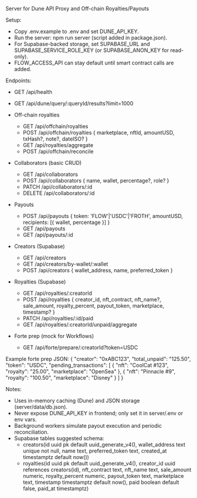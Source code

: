 Server for Dune API Proxy and Off-chain Royalties/Payouts

Setup:
- Copy .env.example to .env and set DUNE_API_KEY.
- Run the server: npm run server (script added in package.json).
 - For Supabase-backed storage, set SUPABASE_URL and SUPABASE_SERVICE_ROLE_KEY (or SUPABASE_ANON_KEY for read-only).
 - FLOW_ACCESS_API can stay default until smart contract calls are added.

Endpoints:
- GET /api/health
- GET /api/dune/query/:queryId/results?limit=1000

- Off-chain royalties
	- GET /api/offchain/royalties
	- POST /api/offchain/royalties { marketplace, nftId, amountUSD, txHash?, note?, dateISO? }
	- GET /api/royalties/aggregate
	- POST /api/offchain/reconcile

- Collaborators (basic CRUD)
	- GET /api/collaborators
	- POST /api/collaborators { name, wallet, percentage?, role? }
	- PATCH /api/collaborators/:id
	- DELETE /api/collaborators/:id

- Payouts
	- POST /api/payouts { token: 'FLOW'|'USDC'|'FROTH', amountUSD, recipients: [{ wallet, percentage }] }
	- GET /api/payouts
	- GET /api/payouts/:id

- Creators (Supabase)
	- GET /api/creators
	- GET /api/creators/by-wallet/:wallet
	- POST /api/creators { wallet_address, name, preferred_token }

- Royalties (Supabase)
	- GET /api/royalties/:creatorId
	- POST /api/royalties { creator_id, nft_contract, nft_name?, sale_amount, royalty_percent, payout_token, marketplace, timestamp? }
	- PATCH /api/royalties/:id/paid
	- GET /api/royalties/:creatorId/unpaid/aggregate

- Forte prep (mock for Workflows)
	- GET /api/forte/prepare/:creatorId?token=USDC

Example forte prep JSON:
{
  "creator": "0xABC123",
  "total_unpaid": "125.50",
  "token": "USDC",
  "pending_transactions": [
    { "nft": "CoolCat #123", "royalty": "25.00", "marketplace": "OpenSea" },
    { "nft": "Pinnacle #9", "royalty": "100.50", "marketplace": "Disney" }
  ]
}

Notes:
- Uses in-memory caching (Dune) and JSON storage (server/data/db.json).
- Never expose DUNE_API_KEY in frontend; only set it in server/.env or env vars.
- Background workers simulate payout execution and periodic reconciliation.
- Supabase tables suggested schema:
	- creators(id uuid pk default uuid_generate_v4(), wallet_address text unique not null, name text, preferred_token text, created_at timestamptz default now())
	- royalties(id uuid pk default uuid_generate_v4(), creator_id uuid references creators(id), nft_contract text, nft_name text, sale_amount numeric, royalty_percent numeric, payout_token text, marketplace text, timestamp timestamptz default now(), paid boolean default false, paid_at timestamptz)
